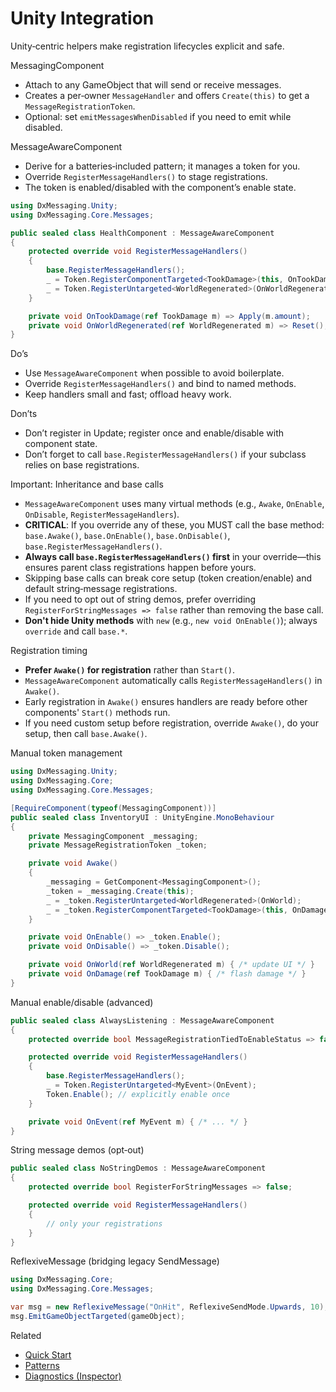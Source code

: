 # Unity Integration

Unity‑centric helpers make registration lifecycles explicit and safe.

MessagingComponent

- Attach to any GameObject that will send or receive messages.
- Creates a per‑owner `MessageHandler` and offers `Create(this)` to get a `MessageRegistrationToken`.
- Optional: set `emitMessagesWhenDisabled` if you need to emit while disabled.

MessageAwareComponent

- Derive for a batteries‑included pattern; it manages a token for you.
- Override `RegisterMessageHandlers()` to stage registrations.
- The token is enabled/disabled with the component’s enable state.

```csharp
using DxMessaging.Unity;
using DxMessaging.Core.Messages;

public sealed class HealthComponent : MessageAwareComponent
{
    protected override void RegisterMessageHandlers()
    {
        base.RegisterMessageHandlers();
        _ = Token.RegisterComponentTargeted<TookDamage>(this, OnTookDamage);
        _ = Token.RegisterUntargeted<WorldRegenerated>(OnWorldRegenerated);
    }

    private void OnTookDamage(ref TookDamage m) => Apply(m.amount);
    private void OnWorldRegenerated(ref WorldRegenerated m) => Reset();
}
```

Do’s

- Use `MessageAwareComponent` when possible to avoid boilerplate.
- Override `RegisterMessageHandlers()` and bind to named methods.
- Keep handlers small and fast; offload heavy work.

Don’ts

- Don’t register in Update; register once and enable/disable with component state.
- Don’t forget to call `base.RegisterMessageHandlers()` if your subclass relies on base registrations.

Important: Inheritance and base calls

- `MessageAwareComponent` uses many virtual methods (e.g., `Awake`, `OnEnable`, `OnDisable`, `RegisterMessageHandlers`).
- **CRITICAL**: If you override any of these, you MUST call the base method: `base.Awake()`, `base.OnEnable()`, `base.OnDisable()`, `base.RegisterMessageHandlers()`.
- **Always call `base.RegisterMessageHandlers()` first** in your override—this ensures parent class registrations happen before yours.
- Skipping base calls can break core setup (token creation/enable) and default string‑message registrations.
- If you need to opt out of string demos, prefer overriding `RegisterForStringMessages => false` rather than removing the base call.
- **Don't hide Unity methods** with `new` (e.g., `new void OnEnable()`); always `override` and call `base.*`.

Registration timing

- **Prefer `Awake()` for registration** rather than `Start()`.
- `MessageAwareComponent` automatically calls `RegisterMessageHandlers()` in `Awake()`.
- Early registration in `Awake()` ensures handlers are ready before other components' `Start()` methods run.
- If you need custom setup before registration, override `Awake()`, do your setup, then call `base.Awake()`.

Manual token management

```csharp
using DxMessaging.Unity;
using DxMessaging.Core;
using DxMessaging.Core.Messages;

[RequireComponent(typeof(MessagingComponent))]
public sealed class InventoryUI : UnityEngine.MonoBehaviour
{
    private MessagingComponent _messaging;
    private MessageRegistrationToken _token;

    private void Awake()
    {
        _messaging = GetComponent<MessagingComponent>();
        _token = _messaging.Create(this);
        _ = _token.RegisterUntargeted<WorldRegenerated>(OnWorld);
        _ = _token.RegisterComponentTargeted<TookDamage>(this, OnDamage);
    }

    private void OnEnable() => _token.Enable();
    private void OnDisable() => _token.Disable();

    private void OnWorld(ref WorldRegenerated m) { /* update UI */ }
    private void OnDamage(ref TookDamage m) { /* flash damage */ }
}
```

Manual enable/disable (advanced)

```csharp
public sealed class AlwaysListening : MessageAwareComponent
{
    protected override bool MessageRegistrationTiedToEnableStatus => false; // keep token enabled

    protected override void RegisterMessageHandlers()
    {
        base.RegisterMessageHandlers();
        _ = Token.RegisterUntargeted<MyEvent>(OnEvent);
        Token.Enable(); // explicitly enable once
    }

    private void OnEvent(ref MyEvent m) { /* ... */ }
}
```

String message demos (opt‑out)

```csharp
public sealed class NoStringDemos : MessageAwareComponent
{
    protected override bool RegisterForStringMessages => false;

    protected override void RegisterMessageHandlers()
    {
        // only your registrations
    }
}
```

ReflexiveMessage (bridging legacy SendMessage)

```csharp
using DxMessaging.Core;
using DxMessaging.Core.Messages;

var msg = new ReflexiveMessage("OnHit", ReflexiveSendMode.Upwards, 10);
msg.EmitGameObjectTargeted(gameObject);
```

Related

- [Quick Start](QuickStart.md)
- [Patterns](Patterns.md)
- [Diagnostics (Inspector)](Diagnostics.md)
